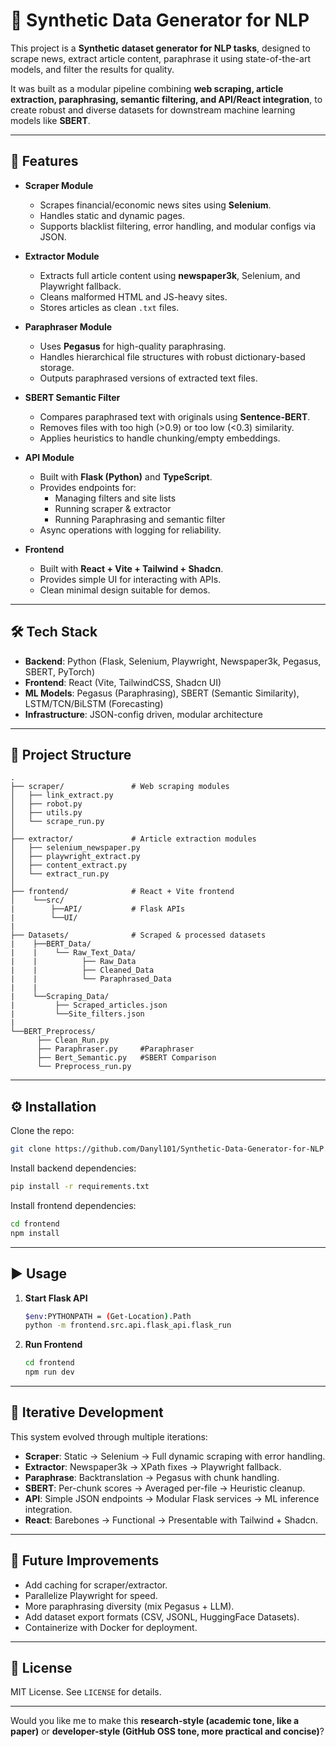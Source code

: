 # 📝 Synthetic Data Generator for NLP

This project is a **Synthetic dataset generator for NLP tasks**, designed to scrape  news, extract article content, paraphrase it using state-of-the-art models, and filter the results for quality.

It was built as a modular pipeline combining **web scraping, article extraction, paraphrasing, semantic filtering, and API/React integration**, to create robust and diverse datasets for downstream machine learning models like **SBERT**.

---

## 🚀 Features

* **Scraper Module**

  * Scrapes financial/economic news sites using **Selenium**.
  * Handles static and dynamic pages.
  * Supports blacklist filtering, error handling, and modular configs via JSON.

* **Extractor Module**

  * Extracts full article content using **newspaper3k**, Selenium, and Playwright fallback.
  * Cleans malformed HTML and JS-heavy sites.
  * Stores articles as clean `.txt` files.

* **Paraphraser Module**

  * Uses **Pegasus** for high-quality paraphrasing.
  * Handles hierarchical file structures with robust dictionary-based storage.
  * Outputs paraphrased versions of extracted text files.

* **SBERT Semantic Filter**

  * Compares paraphrased text with originals using **Sentence-BERT**.
  * Removes files with too high (>0.9) or too low (<0.3) similarity.
  * Applies heuristics to handle chunking/empty embeddings.

* **API Module**

  * Built with **Flask (Python)** and **TypeScript**.
  * Provides endpoints for:
    * Managing filters and site lists
    * Running scraper & extractor
    * Running Paraphrasing and semantic filter
  * Async operations with logging for reliability.

* **Frontend**

  * Built with **React + Vite + Tailwind + Shadcn**.
  * Provides simple UI for interacting with APIs.
  * Clean minimal design suitable for demos.

---

## 🛠️ Tech Stack

* **Backend**: Python (Flask, Selenium, Playwright, Newspaper3k, Pegasus, SBERT, PyTorch)
* **Frontend**: React (Vite, TailwindCSS, Shadcn UI)
* **ML Models**: Pegasus (Paraphrasing), SBERT (Semantic Similarity), LSTM/TCN/BiLSTM (Forecasting)
* **Infrastructure**: JSON-config driven, modular architecture

---

## 📂 Project Structure

```
.
├── scraper/               # Web scraping modules
│   ├── link_extract.py
│   ├── robot.py
│   ├── utils.py
│   └── scrape_run.py
│
├── extractor/             # Article extraction modules
│   ├── selenium_newspaper.py
│   ├── playwright_extract.py
│   ├── content_extract.py
│   └── extract_run.py            
│
├── frontend/              # React + Vite frontend
│    └──src/
|        ├──API/           # Flask APIs
|        └──UI/
|
├── Datasets/              # Scraped & processed datasets
|    ├──BERT_Data/
|    |    └── Raw_Text_Data/
|    |          ├── Raw_Data
|    |          ├── Cleaned_Data
|    |          └── Paraphrased_Data
|    |
|    └──Scraping_Data/
|         ├── Scraped_articles.json
|         └──Site_filters.json
|
└──BERT_Preprocess/
      ├── Clean_Run.py
      ├── Paraphraser.py     #Paraphraser
      ├── Bert_Semantic.py   #SBERT Comparison
      └── Preprocess_run.py
```

---

## ⚙️ Installation

Clone the repo:

```bash
git clone https://github.com/Danyl101/Synthetic-Data-Generator-for-NLP.git
```

Install backend dependencies:

```bash
pip install -r requirements.txt
```

Install frontend dependencies:

```bash
cd frontend
npm install
```

---

## ▶️ Usage

1. **Start Flask API**

   ```bash
   $env:PYTHONPATH = (Get-Location).Path
   python -m frontend.src.api.flask_api.flask_run
   ```

2. **Run Frontend**

   ```bash
   cd frontend
   npm run dev
   ```

---

## 🔁 Iterative Development

This system evolved through multiple iterations:

* **Scraper**: Static → Selenium → Full dynamic scraping with error handling.
* **Extractor**: Newspaper3k → XPath fixes → Playwright fallback.
* **Paraphrase**: Backtranslation → Pegasus with chunk handling.
* **SBERT**: Per-chunk scores → Averaged per-file → Heuristic cleanup.
* **API**: Simple JSON endpoints → Modular Flask services → ML inference integration.
* **React**: Barebones → Functional → Presentable with Tailwind + Shadcn.

---

## 📌 Future Improvements

* Add caching for scraper/extractor.
* Parallelize Playwright for speed.
* More paraphrasing diversity (mix Pegasus + LLM).
* Add dataset export formats (CSV, JSONL, HuggingFace Datasets).
* Containerize with Docker for deployment.

---

## 📜 License

MIT License. See `LICENSE` for details.

---

Would you like me to make this **research-style (academic tone, like a paper)** or **developer-style (GitHub OSS tone, more practical and concise)**?
